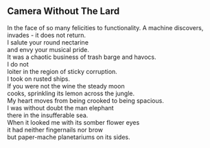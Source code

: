 Camera Without The Lard
-----------------------
In the face of so many felicities to functionality. A machine discovers,  
invades - it does not return.  
I salute your round nectarine  
and envy your musical pride.  
It was a chaotic business of trash barge and havocs.  
I do not  
loiter in the region of sticky corruption.  
I took on rusted ships.  
If you were not the wine the steady moon  
cooks, sprinkling its lemon across the jungle.  
My heart moves from being crooked to being spacious.  
I was without doubt the man elephant  
there in the insufferable sea.  
When it looked me with its somber flower eyes  
it had neither fingernails nor brow  
but paper-mache planetariums on its sides.  
